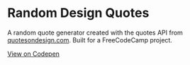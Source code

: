 # Random Design Quotes
A random quote generator created with the quotes API from [quotesondesign.com](http://quotesondesign.com/). Built for a FreeCodeCamp project.

[View on Codepen](http://codepen.io/tiffanyadu/pen/MpQOVQ)